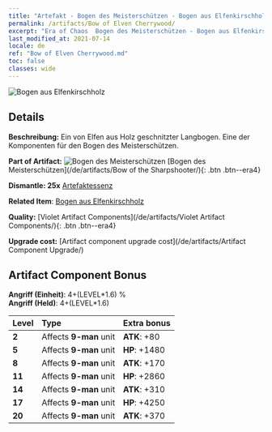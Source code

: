 ```yaml
---
title: "Artefakt - Bogen des Meisterschützen - Bogen aus Elfenkirschholz"
permalink: /artifacts/Bow of Elven Cherrywood/
excerpt: "Era of Chaos  Bogen des Meisterschützen - Bogen aus Elfenkirschholz. Ein von Elfen aus Holz geschnitzter Langbogen. Eine der Komponenten für den Bogen des Meisterschützen."
last_modified_at: 2021-07-14
locale: de
ref: "Bow of Elven Cherrywood.md"
toc: false
classes: wide
---
```


 ![Bogen aus Elfenkirschholz](/images/t/artifact_40101.png)



## Details

 **Beschreibung:** Ein von Elfen aus Holz geschnitzter Langbogen. Eine der Komponenten für den Bogen des Meisterschützen.

 **Part of Artifact:** ![Bogen des Meisterschützen](/images/t/icon_artifact_10.png) [Bogen des Meisterschützen](/de/artifacts/Bow of the Sharpshooter/){: .btn .btn--era4}

 **Dismantle: 25x** [Artefaktessenz](/ItemsDE/con_905/)

 **Related Item**: [Bogen aus Elfenkirschholz](/ItemsDE/art_103/)

 **Quality:** [Violet Artifact Components](/de/artifacts/Violet Artifact Components/){: .btn .btn--era4}

 **Upgrade cost:** [Artifact component upgrade cost](/de/artifacts/Artifact Component Upgrade/)

## Artifact Component Bonus

  **Angriff (Einheit)**: 4+(LEVEL\*1.6) %<br/>**Angriff (Held)**: 4+(LEVEL\*1.6)

  |  Level  | Type |    Extra bonus  | 
  |:--------|:-----|:----------------| 
  | **2** | Affects **9-man** unit | **ATK**: +80 | 
  | **5** | Affects **9-man** unit | **HP**: +1480 | 
  | **8** | Affects **9-man** unit | **ATK**: +170 | 
  | **11** | Affects **9-man** unit | **HP**: +2860 | 
  | **14** | Affects **9-man** unit | **ATK**: +310 | 
  | **17** | Affects **9-man** unit | **HP**: +4250 | 
  | **20** | Affects **9-man** unit | **ATK**: +370 | 
